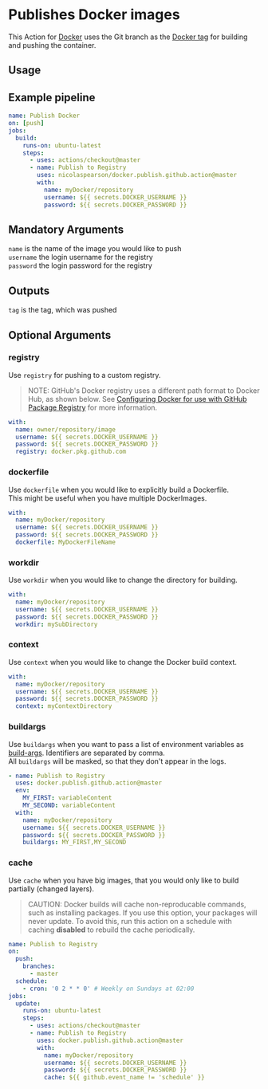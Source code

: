 # Publishes Docker images

This Action for [Docker](https://www.docker.com/) uses the Git branch as the [Docker tag](https://docs.docker.com/engine/reference/commandline/tag/) for building and pushing the container.

## Usage

## Example pipeline

```yaml
name: Publish Docker
on: [push]
jobs:
  build:
    runs-on: ubuntu-latest
    steps:
      - uses: actions/checkout@master
      - name: Publish to Registry
        uses: nicolaspearson/docker.publish.github.action@master
        with:
          name: myDocker/repository
          username: ${{ secrets.DOCKER_USERNAME }}
          password: ${{ secrets.DOCKER_PASSWORD }}
```

## Mandatory Arguments

`name` is the name of the image you would like to push  
`username` the login username for the registry  
`password` the login password for the registry

## Outputs

`tag` is the tag, which was pushed

## Optional Arguments

### registry

Use `registry` for pushing to a custom registry.

> NOTE: GitHub's Docker registry uses a different path format to Docker Hub, as shown below. See [Configuring Docker for use with GitHub Package Registry](https://help.github.com/en/github/managing-packages-with-github-package-registry/configuring-docker-for-use-with-github-package-registry#publishing-a-package) for more information.

```yaml
with:
  name: owner/repository/image
  username: ${{ secrets.DOCKER_USERNAME }}
  password: ${{ secrets.DOCKER_PASSWORD }}
  registry: docker.pkg.github.com
```

### dockerfile

Use `dockerfile` when you would like to explicitly build a Dockerfile.  
This might be useful when you have multiple DockerImages.

```yaml
with:
  name: myDocker/repository
  username: ${{ secrets.DOCKER_USERNAME }}
  password: ${{ secrets.DOCKER_PASSWORD }}
  dockerfile: MyDockerFileName
```

### workdir

Use `workdir` when you would like to change the directory for building.

```yaml
with:
  name: myDocker/repository
  username: ${{ secrets.DOCKER_USERNAME }}
  password: ${{ secrets.DOCKER_PASSWORD }}
  workdir: mySubDirectory
```

### context

Use `context` when you would like to change the Docker build context.

```yaml
with:
  name: myDocker/repository
  username: ${{ secrets.DOCKER_USERNAME }}
  password: ${{ secrets.DOCKER_PASSWORD }}
  context: myContextDirectory
```

### buildargs

Use `buildargs` when you want to pass a list of environment variables as [build-args](https://docs.docker.com/engine/reference/commandline/build/#set-build-time-variables---build-arg). Identifiers are separated by comma.  
All `buildargs` will be masked, so that they don't appear in the logs.

```yaml
- name: Publish to Registry
  uses: docker.publish.github.action@master
  env:
    MY_FIRST: variableContent
    MY_SECOND: variableContent
  with:
    name: myDocker/repository
    username: ${{ secrets.DOCKER_USERNAME }}
    password: ${{ secrets.DOCKER_PASSWORD }}
    buildargs: MY_FIRST,MY_SECOND
```

### cache

Use `cache` when you have big images, that you would only like to build partially (changed layers).

> CAUTION: Docker builds will cache non-reproducable commands, such as installing packages. If you use this option, your packages will never update. To avoid this, run this action on a schedule with caching **disabled** to rebuild the cache periodically.

```yaml
name: Publish to Registry
on:
  push:
    branches:
      - master
  schedule:
    - cron: '0 2 * * 0' # Weekly on Sundays at 02:00
jobs:
  update:
    runs-on: ubuntu-latest
    steps:
      - uses: actions/checkout@master
      - name: Publish to Registry
        uses: docker.publish.github.action@master
        with:
          name: myDocker/repository
          username: ${{ secrets.DOCKER_USERNAME }}
          password: ${{ secrets.DOCKER_PASSWORD }}
          cache: ${{ github.event_name != 'schedule' }}
```
